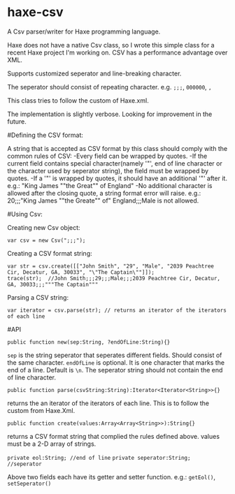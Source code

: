 haxe-csv
========

A Csv parser/writer for Haxe programming language.

Haxe does not have a native Csv class, so I wrote this simple class for a recent Haxe project I'm working on. CSV has a performance advantage over XML.

Supports customized seperator and line-breaking character. 

The seperator should consist of repeating character. e.g. `;;;`, `000000`, `,`

This class tries to follow the custom of Haxe.xml. 

The implementation is slightly verbose. Looking for improvement in the future.

#Defining the CSV format:

A string that is accepted as CSV format by this class should comply with the common rules of CSV:
-Every field can be wrapped by quotes.
-If the current field contains special character(namely '"', end of line character or the character used by seperator string), the field must be wrapped by quotes.
-If a '"' is wrapped by quotes, it should have an additional '"' after it. e.g.: "King James ""the Great"" of England"
-No additional character is allowed after the closing quote, a string format error will raise. e.g.: 20;;;"King James ""the Greate"" of" England;;;Male  is not allowed.

#Using Csv:

Creating new Csv object:

```
var csv = new Csv(";;;");
```

Creating a CSV format string:

```
var str = csv.create([["John Smith", "29", "Male", "2039 Peachtree Cir, Decatur, GA, 30033", "\"The Captain\""]]);
trace(str);  //John Smith;;;29;;;Male;;;2039 Peachtree Cir, Decatur, GA, 30033;;;"""The Captain"""
```

Parsing a CSV string:

```
var iterator = csv.parse(str); // returns an iterator of the iterators of each line
```

#API

`public function new(sep:String, ?endOfLine:String){}`

`sep` is the string seperator that seperates different fields. Should consist of the same character.
`endOfLine` is optional. It is one character that marks the end of a line. Default is `\n`.
The seperator string should not contain the end of line character.

`public function parse(csvString:String):Iterator<Iterator<String>>{}`

returns the an iterator of the iterators of each line. This is to follow the custom from Haxe.Xml.

`public function create(values:Array<Array<String>>):String{}`

returns a CSV format string that complied the rules defined above.
values must be a 2-D array of strings.

`private eol:String; //end of line`
`private seperator:String; //seperator`

Above two fields each have its getter and setter function. e.g.: `getEol()`, `setSeperator()`